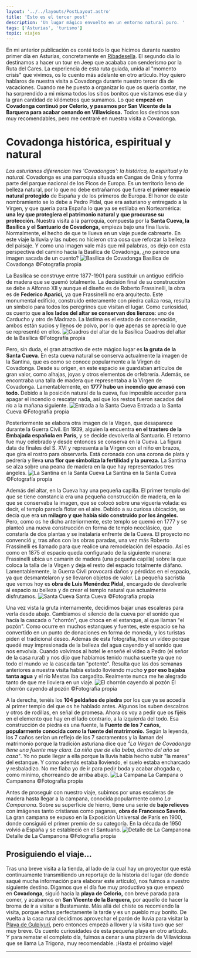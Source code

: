 ```yaml
---
layout: '../../layouts/PostLayout.astro'
title: 'Esto es el tercer post'
description: 'Un lugar mágico envuelto en un entorno natural puro. '
tags: ['Asturias', 'turismo']
topic: viajes
---
```


En mi anterior publicación os conté todo lo que hicimos durante nuestro primer
día en Asturias, concretamente en
[Ribadesella](https://www.lameninaperdida.art/blog/ribadesella/). El segundo
día lo destinamos a hacer un tour en Jeep que acababa con senderismo por la
Ruta del Cares. La experiencia de esta ruta guiada, unida al "momento crisis"
que vivimos, os lo cuento más adelante en otro artículo.
Hoy quiero hablaros de nuestra visita a Covadonga durante nuestro tercer día de vacaciones. Cuando me he puesto a organizar lo que os quería contar, me ha sorprendido a mi misma todos los sitios bonitos que visitamos ese día y la gran cantidad de kilómetros que sumamos. Lo que **empezó en Covadonga continuó por Celorio, y pasamos por San Vicente de la Barquera para acabar cenando en Villaviciosa.** Todos los destinos son muy recomendables, pero me centraré en nuestra visita a Covadonga.

# Covadonga histórica, espiritual y natural

_Los asturianos diferencian tres 'Covadongas': la histórica, la espiritual y la natural._
Covadonga es una parroquia situada en Cangas de Onís y forma parte del parque nacional de los Picos de Europa. Es un territorio lleno de belleza natural, por lo que no debe extrañarnos que fuera el **primer espacio natural protegido** de España y de los primeros de Europa. El honor de este nombramiento se lo debe a Pedro Pidal, que era asturiano y entregado a la Virgen, y que quería para España lo que ya se estilaba en Norteamérica: **una ley que protegiera el patrimonio natural y que procurase su protección.**
Nuestra visita a la parroquia, compuesta por la **Santa Cueva, la Basílica y el Santuario de Covadonga,** empieza bajo una fina lluvia. Normalmente, el hecho de que te llueva en un viaje puede cabrearte. En este viaje la lluvia y las nubes no hicieron otra cosa que reforzar la belleza del paisaje. Y como una imagen vale más que mil palabras, os dejo con esta perspectiva del camino hacia la Basílica de Covadonga, ¿no parece una imagen sacada de un cuento?
![Basílica de Covadonga](https://res.cloudinary.com/varnebla/image/upload/v1623952008/IMG20201014111036_u3yg5g.jpg 'Basílica de Covadonga ©Fotografía propia')
Basílica de Covadonga ©Fotografía propia

La Basílica se construye entre 1877-1901 para sustituir un antiguo edificio de madera que se quemó totalmente. La decisión final de su construcción se debe a Alfonso XII y aunque el diseño es de Roberto Frassinelli, la obra es de **Federico Aparici,** ya que Frassinelli no era arquitecto. Este monumental edificio, construido enteramente con piedra caliza rosa, resulta un símbolo para todos los peregrinos que visitan el lugar. Como curiosidad, os cuento que **a los lados del altar se conservan dos lienzos**: uno de Carducho y otro de Madrazo. La lástima es el estado de conservación, ambos están sucios y llenos de polvo, por lo que apenas se aprecia lo que se representó en ellos.
![Cuadros del altar de la Basílica](https://res.cloudinary.com/varnebla/image/upload/v1624656196/IMG20201014111412_1_i43x3m.jpg 'Cuadros del altar de la Basílica ©Fotografía propia')
Cuadros del altar de la Basílica ©Fotografía propia

Pero, sin duda, el gran atractivo de este mágico lugar es **la gruta de la Santa Cueva**. En esta cueva natural se conserva actualmente la imagen de la Santina, que es como se conoce popularmente a la Virgen de Covadonga. Desde su origen, en este espacio se guardaban artículos de gran valor, como alhajas, joyas y otros elementos de orfebrería. Además, se encontraba una talla de madera que representaba a la Virgen de Covadonga. Lamentablemente, en **1777 hubo un incendio que arrasó con todo.** Debido a la posición natural de la cueva, fue imposible acceder para apagar el incendio o rescatar nada, así que los restos fueron sacados del río a la mañana siguiente.
![Entrada a la Santa Cueva](https://res.cloudinary.com/varnebla/image/upload/v1624656277/IMG20201014112613_y03kjp.jpg 'Entrada a la Santa Cueva ©Fotografía propia')
Entrada a la Santa Cueva ©Fotografía propia

Posteriormente se elabora otra imagen de la Virgen, que desaparece durante la Guerra Civil. En 1939, alguien la encuentra **en el trastero de la Embajada española en París,** y se decide devolverla al Santuario. El retorno fue muy celebrado y desde entonces se conserva en la Cueva. La figura data de finales del S. XVI y representa a la Virgen con el niño en brazos, que gira el rostro para observarla. Está coronada con una corona de plata y pedrería y lleva **una flor que simboliza la fertilidad y la pureza.** La Santina se alza sobre una peana de madera en la que hay representados tres ángeles.
![La Santina en la Santa Cueva](https://res.cloudinary.com/varnebla/image/upload/v1625060231/IMG20201014112959_1_gis6na.jpg 'La Santina en la Santa Cueva ©Fotografía propia')
La Santina en la Santa Cueva ©Fotografía propia

Además del altar, en la Cueva hay una pequeña capilla. El primer templo del que se tiene constancia era una pequeña construcción de madera, en la que se conservaba la imagen, que se colocó sobre una viguería volada: es decir, el templo parecía flotar en el aire. Debido a su curiosa ubicación, se decía que era **un milagro y que había sido construido por los ángeles.** Pero, como os he dicho anteriormente, este templo se quemó en 1777 y se planteó una nueva construcción en forma de templo neoclásico, que constaría de dos plantas y se instalaría enfrente de la Cueva. El proyecto no convenció y, tras años con las obras paradas, una vez más Roberto Frassinelli es llamado para que realice una remodelación del espacio.
Así es como en 1875 el espacio queda configurado de la siguiente manera: Frassinelli ubica un camarín de madera (una pequeña capilla) sobre la que coloca la talla de la Virgen y deja el resto del espacio totalmente diáfano. Lamentablemente, la Guerra Civil provocará daños y pérdidas en el espacio, ya que desmantelaron y se llevaron objetos de valor. La pequeña sacristía que vemos hoy es **obra de Luis Menéndez Pidal,** encargado de devolverle al espacio su belleza y de crear el templo natural que actualmente disfrutamos.
![Santa Cueva](https://res.cloudinary.com/varnebla/image/upload/v1625059406/IMG20201014113148_1_f5lzxt.jpg 'Santa Cueva ©Fotografía propia')
Santa Cueva ©Fotografía propia

Una vez vista la gruta internamente, decidimos bajar unas escaleras para verla desde abajo. Cambiamos el silencio de la cueva por el sonido que hacía la cascada o "chorrón", que choca en el estanque, al que llaman "el pozón". Como ocurre en muchos estanques y fuentes, este espacio se ha convertido en un punto de donaciones en forma de moneda, y los turistas piden el tradicional deseo. Además de esta fotografía, hice un vídeo porque quedé muy impresionada de la belleza del agua cayendo y el sonido que nos envolvía. Cuando volvimos al hotel le enseñé el vídeo a Pedro (el señor de la casa rural) y nos dijo que habíamos tenido mucha suerte ya que no todo el mundo ve la cascada tan "potente". Resulta que las dos semanas anteriores a nuestra visita había estado lloviendo mucho **y por eso bajaba tanta agua** y el río Mestas iba cargadito. Realmente nunca me he alegrado tanto de que me lloviera en un viaje.
![El chorrón cayendo al pozón](https://res.cloudinary.com/varnebla/image/upload/v1624653350/IMG20201014115036_bs7bxz.jpg 'El chorrón cayendo al pozón ©Fotografía propia')
El chorrón cayendo al pozón ©Fotografía propia

A la derecha, tenéis los **104 peldaños de piedra** por los que ya se accedía al primer templo del que os he hablado antes. Algunos los suben descalzos y otros de rodillas, en señal de promesa. Ahora os voy a pedir que os fijéis en el elemento que hay en el lado contrario, a la izquierda del todo. Esa construcción de piedra es una fuente, la **Fuente de los 7 caños, popularmente conocida como la fuente del matrimonio.** Según la leyenda, los 7 caños serían un reflejo de los 7 sacramentos y la llaman del matrimonio porque la tradición asturiana dice que _"La Virgen de Covadonga tiene una fuente muy clara. La niña que de ella beba, dentro del año se casa"_. Yo no pude llegar a ella porque la lluvia había hecho subir "la marea" del estanque. Y como además estaba lloviendo, el suelo estaba encharcado y resbaladizo. No me fiaba yo de ir para pedir boda y acabar ahogada o, como mínimo, chorreando de arriba abajo.
![La Campana](https://res.cloudinary.com/varnebla/image/upload/v1624653447/IMG20201014112448_qo2cut.jpg 'La Campana o Campanona ©Fotografía propia')
La Campana o Campanona ©Fotografía propia

Antes de proseguir con nuestro viaje, subimos por unas escaleras de madera hasta llegar a la campana, conocida popularmente como _La Campanona_. Sobre su superficie de hierro, tiene una serie de **bajo relieves** con imágenes tanto cristianas como paganas, **obra de Francesco Saverio.** La gran campana se expuso en la Exposición Universal de París en 1900, donde consiguió el primer premio de su categoría. En la década de 1950 volvió a España y se estableció en el Santuario.
![Detalle de La Campanona](https://res.cloudinary.com/varnebla/image/upload/v1625060502/IMG20201014114143_1_dinzo7.jpg 'Detalle de La Campanona ©Fotografía propia')
Detalle de La Campanona ©Fotografía propia

## Prosiguiendo el viaje...

Tras una breve visita a la tienda, al lado de la cual hay un proyector que está continuamente transmitiendo un reportaje de la historia del lugar (de donde saqué mucha información para elaborar este artículo), nos fuimos a nuestro siguiente destino. Digamos que el día fue muy productivo ya que empezó en **Covadonga**, siguió hacia la **playa de Celorio,** con breve parada para comer, y acabamos en **San Vicente de la Barquera**, por aquello de hacer la broma de ir a visitar a Bustamante. Más allá del chiste os recomiendo la visita, porque echas perfectamente la tarde y es un pueblo muy bonito. De vuelta a la casa rural decidimos aprovechar el parón de lluvia para visitar la [Playa de Gulpiyuri](https://www.lameninaperdida.art/blog/playa-de-gulpiyuri/), pero entonces empezó a llover y la visita tuvo que ser muy breve. Os cuento curiosidades de esta pequeña playa en otro artículo. Y para rematar el completo día, fuimos a cenar a una pizzería de Villaviciosa que se llama La Trigona, muy recomendable.
¡Hasta el próximo viaje!

---
